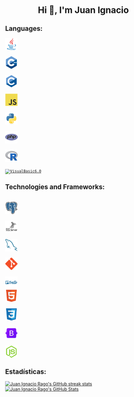 <h1 align="center">Hi 👋, I'm Juan Ignacio</a></h1>

<h2> Languages: </h2>

[<code target="_blank"><img src="https://github.com/devicons/devicon/blob/master/icons/java/java-original.svg" title="Java" alt="Java" width="40" height="40"/> </code>](https://www.oracle.com/ar/java/technologies/)
[<code> <img src="https://github.com/devicons/devicon/blob/master/icons/cplusplus/cplusplus-original.svg" title="CPlusPlus" alt="CPlusPlus" target="_blank" width="40" height="40"/> </code>](https://isocpp.org/)
[<code> <img src="https://github.com/devicons/devicon/blob/master/icons/c/c-original.svg" title="C" alt="C" target="_blank" width="40" height="40"/> </code>](https://www.w3schools.com/c/index.php)
[<code> <img src="https://github.com/devicons/devicon/blob/master/icons/javascript/javascript-original.svg" title="JavaScript" alt="JavaScript" width="40" height="40"/> </code>](https://developer.mozilla.org/en-US/docs/Web/JavaScript)
[<code> <img src="https://github.com/devicons/devicon/blob/master/icons/python/python-original.svg" title="Python" alt="Python" width="40" height="40"/> </code>](https://www.python.org/)
[<code> <img src="https://github.com/devicons/devicon/blob/master/icons/php/php-original.svg" title="PHP" alt="PHP" width="40" height="40"/> </code>](https://www.php.net/)
[<code> <img src="https://github.com/devicons/devicon/blob/master/icons/r/r-original.svg" title="R" alt="R" width="40" height="40"/> </code>](https://www.r-project.org/)
[<code> <img src="https://upload.wikimedia.org/wikipedia/en/e/e4/Visual_Basic_6.0_logo.png" title="VisualBasic6.0" alt="VisualBasic6.0" width="40" height="40"/> </code>](https://es.wikipedia.org/wiki/Visual_Basic_for_Applications)


<h2> Technologies and Frameworks: </h2>

[<code> <img src="https://github.com/devicons/devicon/blob/master/icons/postgresql/postgresql-original.svg" title="PostgreSQL" alt="PostgreSQL" width="40" height="40"/> </code>](https://https://www.postgresql.org/)
[<code> <img src="https://github.com/devicons/devicon/blob/master/icons/microsoftsqlserver/microsoftsqlserver-plain-wordmark.svg" title="
MicrosoftSQLServer" alt="MicrosoftSQLServer" width="40" height="40"/> </code>](https://learn.microsoft.com/en-us/sql/sql-server/?view=sql-server-ver16)
[<code> <img src="https://github.com/devicons/devicon/blob/master/icons/mysql/mysql-original.svg" title="MySQL" alt="MySQL" width="40" height="40"/> </code>](https://www.mysql.com/)
[<code> <img src="https://github.com/devicons/devicon/blob/master/icons/git/git-original.svg" title="Git" alt="Git" width="40" height="40"/> </code>](https://git-scm.com/doc)
[<code> <img src="https://github.com/devicons/devicon/blob/master/icons/trello/trello-plain-wordmark.svg" title="Trello" alt="Trello" width="40" height="40"/></code>](https://support.atlassian.com/trello/docs/what-is-trello/)
[<code> <img src="https://github.com/devicons/devicon/blob/master/icons/html5/html5-original.svg" title="HTML5" alt="HTML5" width="40" height="40"/> </code>](https://developer.mozilla.org/en-US/docs/Web/HTML)
[<code> <img src="https://github.com/devicons/devicon/blob/master/icons/css3/css3-original.svg" title="CSS3" alt="CSS3" width="40" height="40"/> </code>](https://developer.mozilla.org/en-US/docs/Web/CSS)
[<code> <img src="https://github.com/devicons/devicon/blob/master/icons/bootstrap/bootstrap-original.svg" title="Bootstrap" alt="Bootstrap" width="40" height="40"/> </code>](https://getbootstrap.com/)
[<code> <img src="https://github.com/devicons/devicon/blob/master/icons/nodejs/nodejs-original.svg" title="NodeJS" alt="NodeJS" width="40" height="40"/> </code>](https://nodejs.org/)


<!--
<h2> Tools: </h2>

[<code> <img src="https://github.com/devicons/devicon/blob/master/icons/vscode/vscode-original.svg" title="VSCode" alt="VSCode" width="40" height="40"/> </code>](https://code.visualstudio.com/)
[<code> <img src="https://brandslogos.com/wp-content/uploads/thumbs/intellij-idea-logo-vector.svg" title="IntelliJ" alt="IntelliJ" width="40" height="40"/> </code>](https://www.jetbrains.com/idea/)
[<code> <img src="https://cdn.freebiesupply.com/logos/large/2x/clion-1-logo-png-transparent.png" title="Clion" alt="Clion" width="40" height="40"/> </code>](https://www.jetbrains.com/clion/)
[<code> <img src="https://github.com/devicons/devicon/blob/master/icons/apache/apache-original-wordmark.svg" title="Apache" alt="Apache" width="40" height="40"/> </code>](https://httpd.apache.org/docs/)
[<code> <img src="https://github.com/devicons/devicon/blob/master/icons/linux/linux-original.svg" title="Linux" alt="Linux" width="40" height="40"/> </code>](https://linuxmint.com/)
[<code> <img src="https://github.com/devicons/devicon/blob/master/icons/nginx/nginx-original.svg" title="NginX" alt="NginX" width="40" height="40"/> </code>](https://nginx.org/docs/)
[<code> <img src="https://github.com/devicons/devicon/blob/master/icons/figma/figma-original.svg" title="Figma" alt="Figma" width="40" height="40"/> </code>](https://help.figma.com/hc/)
[<code> <img src="https://upload.wikimedia.org/wikipedia/commons/thumb/d/d5/UML_logo.svg/800px-UML_logo.svg.png" title="UML" alt="UML" width="50" height="40"/> </code>](https://www.uml-diagrams.org/)
-->
<h2> Estadísticas: </h2>

<a href="https://github.com/Malinowsk">
  <img src="https://github-readme-streak-stats.herokuapp.com/?user=Malinowsk&theme=dracula" alt="Juan Ignacio Rago's GitHub streak stats" />
</a>
<a href="https://github.com/Malinowsk">
  <img src="https://github-readme-stats.vercel.app/api?username=Malinowsk&count_private=true&show_icons=true&theme=dracula" alt="Juan Ignacio Rago's GitHub Stats" />
</a>

